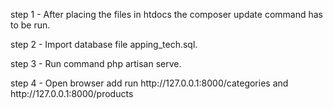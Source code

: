 <p>step 1 - After placing the files in htdocs the composer update command has to be run.</p>
<p>step 2 - Import database file apping_tech.sql.</p>
<p>step 3 - Run command php artisan serve.</p>
<p>step 4 - Open browser add run http://127.0.0.1:8000/categories and http://127.0.0.1:8000/products</p>

